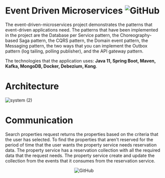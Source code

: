 # Event Driven Microservices <img alt="GitHub" src="https://img.shields.io/github/license/nickPaterakis/Booking-Microservices">
The event-driven-microservices project demonstrates the patterns that event-driven applications need. The patterns that have been implemented in the project are the Database per Service pattern, the Choreography-based Saga pattern, the CQRS pattern, the Domain event pattern, the Messaging pattern, the two ways that you can implement the Outbox pattern (log tailing, polling publisher), and the API gateway pattern.

The technologies that the application uses: **Java 11, Spring Boot, Maven, Kafka, MongoDB, Docker, Debezium, Kong**.
# Architecture

![system (2)](https://user-images.githubusercontent.com/36018286/220418208-e58ee456-fc01-424e-967e-d4c7785b5581.png)

# Communication

Search properties request returns the properties based on the criteria that the user has selected. To find the properties that aren't reserved for the period of time that the user wants the property service needs reservation data. The property service has a reservation collection with all the required data that the request needs. The property service create and update the collection from the events that it consumes from the reservation service.

<p align="center">
  <img alt="GitHub" src="https://user-images.githubusercontent.com/36018286/219955824-8e8a6395-2c0d-4745-a5af-4f6056941d4b.png">
</p>
